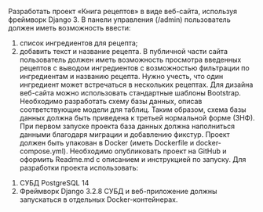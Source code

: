 Разработать проект «Книга рецептов» в виде веб-сайта, используя фреймворк Django 3.
В панели управления (/admin) пользователь должен иметь возможность ввести:
1. список ингредиентов для рецепта;
2. добавить текст и название рецепта.
В публичной части сайта пользователь должен иметь возможность просмотра введенных рецептов с выводом ингредиентов с возможностью фильтрации по ингредиентам и названию рецепта. Нужно учесть, что один ингредиент может встречаться в нескольких рецептах.
Для дизайна веб-сайта можно использовать стандартные шаблоны Bootstrap.
Необходимо разработать схему базы данных, описав соответствующие модели для таблиц. Таким образом, схема базы данных должна быть приведена к третьей нормальной форме (3НФ).
При первом запуске проекта база данных должна наполниться данными благодаря миграции и добавлению фикстур.
Проект должен быть упакован в Docker (иметь Dockerfile и docker-compose.yml).
Необходимо опубликовать проект на GitHub и оформить Readme.md с описанием и инструкцией по запуску.
Для разработки проекта использовать:
1) СУБД PostgreSQL 14
2) Фреймворк Django 3.2.8
СУБД и веб-приложение должны запускаться в отдельных Docker-контейнерах.
